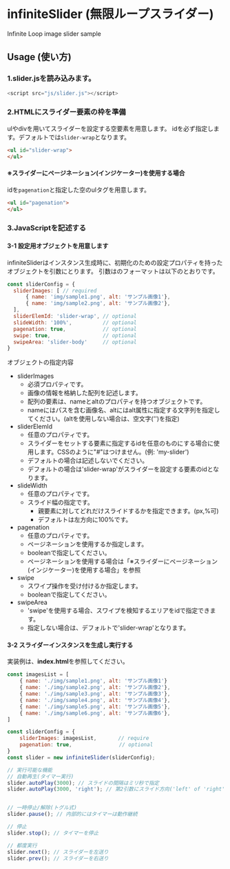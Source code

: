 # infiniteSlider (無限ループスライダー)

Infinite Loop image slider sample

## Usage (使い方)

### 1.slider.jsを読み込みます。

```js
<script src="js/slider.js"></script>
```

### 2.HTMLにスライダー要素の枠を準備

ulやdivを用いてスライダーを設定する空要素を用意します。
idを必ず指定します。デフォルトでは`slider-wrap`となります。

```HTML
<ul id="slider-wrap">
</ul>
```

#### ※スライダーにページネーション(インジケーター)を使用する場合

idを`pagenation`と指定した空のulタグを用意します。

```HTML
<ul id="pagenation">
</ul>
```

### 3.JavaScriptを記述する

#### 3-1 設定用オブジェクトを用意します

infiniteSliderはインスタンス生成時に、初期化のための設定プロパティを持ったオブジェクトを引数にとります。
引数はのフォーマットは以下のとおりです。

```js
const sliderConfig = {
  sliderImages: [ // required
      { name: 'img/sample1.png', alt: 'サンプル画像1'},
      { name: 'img/sample2.png', alt: 'サンプル画像2'},
  ],
  sliderElemId: 'slider-wrap', // optional
  slideWidth: '100%',          // optional
  pagenation: true,            // optional
  swipe: true,                 // optional
  swipeArea: 'slider-body'     // optional
}
```

オブジェクトの指定内容

- sliderImages
  - 必須プロパティです。
  - 画像の情報を格納した配列を記述します。
  - 配列の要素は、nameとaltのプロパティを持つオブジェクトです。
  - nameにはパスを含む画像名、altにはalt属性に指定する文字列を指定してください。(altを使用しない場合は、空文字('')を指定)
- sliderElemId
  - 任意のプロパティです。
  - スライダーをセットする要素に指定するidを任意のものにする場合に使用します。CSSのように"#"はつけません。(例: 'my-slider')
  - デフォルトの場合は記述しないでください。
  - デフォルトの場合は'slider-wrap'がスライダーを設定する要素のidとなります。
- slideWidth
  - 任意のプロパティです。
  - スライド幅の指定です。
    - 親要素に対してどれだけスライドするかを指定できます。(px,%可)
    - デフォルトは左方向に100%です。
- pagenation
  - 任意のプロパティです。
  - ページネーションを使用するか指定します。
  - booleanで指定してください。
  - ページネーションを使用する場合は「※スライダーにページネーション(インジケーター)を使用する場合」を参照
- swipe
  - スワイプ操作を受け付けるか指定します。
  - booleanで指定してください。
- swipeArea
  - 'swipe'を使用する場合、スワイプを検知するエリアをidで指定できます。
  - 指定しない場合は、デフォルトで'slider-wrap'となります。


#### 3-2 スライダーインスタンスを生成し実行する

実装例は、**index.html**を参照してください。

```js
const imagesList = [
    { name: './img/sample1.png', alt: 'サンプル画像1'}
    { name: './img/sample2.png', alt: 'サンプル画像2'},
    { name: './img/sample3.png', alt: 'サンプル画像3'},
    { name: './img/sample4.png', alt: 'サンプル画像4'},
    { name: './img/sample5.png', alt: 'サンプル画像5'},
    { name: './img/sample6.png', alt: 'サンプル画像6'},
]

const sliderConfig = {
    sliderImages: imagesList,       // require
    pagenation: true, 　　　　　　　　 // optional
}
const slider = new infiniteSlider(sliderConfig);

// 実行可能な機能
// 自動再生(タイマー実行)
slider.autoPlay(3000); // スライドの間隔はミリ秒で指定
slider.autoPlay(3000, 'right'); // 第2引数にスライド方向('left' of 'right')を指定可能（未指定の場合はleft）


// 一時停止/解除(トグル式)
slider.pause(); // 内部的にはタイマーは動作継続

// 停止
slider.stop(); // タイマーを停止

// 都度実行
slider.next(); // スライダーを左送り
slider.prev(); // スライダーを右送り
```
